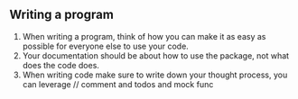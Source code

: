 ## Writing a program
1. When writing a program, think of how you can make it as easy as possible for everyone else to use your code.
2. Your documentation should be about how to use the package, not what does the code does.
3. When writing code make sure to write down your thought process, you can leverage // comment and todos and mock func
